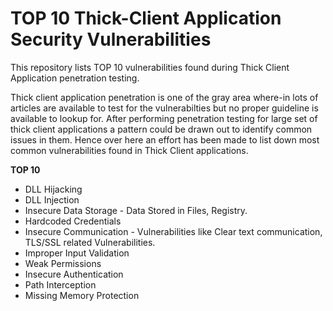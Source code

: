 # TOP 10 Thick-Client Application Security Vulnerabilities
This repository lists TOP 10 vulnerabilities found during Thick Client Application penetration testing. 

Thick client application penetration is one of the gray area where-in lots of articles are available to test for the vulnerabilties but no proper guideline is available to lookup for. After performing penetration testing for large set of thick client applications a pattern could be drawn out to identify common issues in them. Hence over here an effort has been made to list down most common vulnerabilities found in Thick Client applications. 


**TOP 10**
- DLL Hijacking
- DLL Injection
- Insecure Data Storage - Data Stored in Files, Registry.
- Hardcoded Credentials
- Insecure Communication - Vulnerabilities like Clear text communication, TLS/SSL related Vulnerabilities.
- Improper Input Validation
- Weak Permissions
- Insecure Authentication
- Path Interception
- Missing Memory Protection

